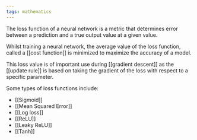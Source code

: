 ```yaml
---
tags: mathematics
---
```

The loss function of a neural network is a metric that determines error between a prediction and a true output value at a given value.

Whilst training a neural network, the average value of the loss function, called a [[cost function]] is minimized to maximize the accuracy of a model.

This loss value is of important use during [[gradient descent]] as the [[update rule]] is based on taking the gradient of the loss with respect to a specific parameter.

Some types of loss functions include:
- [[Sigmoid]]
- [[Mean Squared Error]]
- [[Log loss]]
- [[ReLU]]
- [[Leaky ReLU]]
- [[Tanh]]
